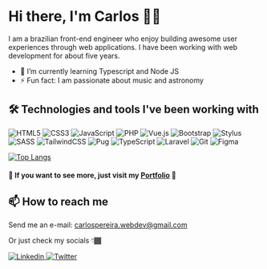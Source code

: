 # Hi there, I'm Carlos 👋🏾

I am a brazilian front-end engineer who enjoy building awesome user experiences through web applications. I have been working with web development for about five years.

- 🌱 I’m currently learning Typescript and Node JS
- ⚡ Fun fact: I am passionate about music and astronomy

## 🛠️ Technologies and tools I've been working with
![HTML5](https://img.shields.io/badge/html5-%23323330.svg?style=for-the-badge&logo=html5&logoColor=white)
![CSS3](https://img.shields.io/badge/css3-%23323330.svg?style=for-the-badge&logo=css3&logoColor=white)
![JavaScript](https://img.shields.io/badge/javascript-%23323330.svg?style=for-the-badge&logo=javascript&logoColor=%23F7DF1E)
![PHP](https://img.shields.io/badge/php-%23323330.svg?style=for-the-badge&logo=php&logoColor=white)
![Vue.js](https://img.shields.io/badge/vuejs-%23323330.svg?style=for-the-badge&logo=vuedotjs&logoColor=%234FC08D)
![Bootstrap](https://img.shields.io/badge/bootstrap-%23323330.svg?style=for-the-badge&logo=bootstrap&logoColor=white)
![Stylus](https://img.shields.io/badge/stylus-%23323330.svg?style=for-the-badge&logo=stylus&logoColor=white)
![SASS](https://img.shields.io/badge/SASS-%23323330.svg?style=for-the-badge&logo=SASS&logoColor=white)
![TailwindCSS](https://img.shields.io/badge/tailwindcss-%23323330.svg?style=for-the-badge&logo=tailwind-css&logoColor=white)
![Pug](https://img.shields.io/badge/Pug-FFF?style=for-the-badge&logo=pug&logoColor=A86454)
![TypeScript](https://img.shields.io/badge/typescript-%23323330.svg?style=for-the-badge&logo=typescript&logoColor=white)
![Laravel](https://img.shields.io/badge/laravel-%23323330.svg?style=for-the-badge&logo=laravel&logoColor=white)
![Git](https://img.shields.io/badge/git-%23323330.svg?style=for-the-badge&logo=git&logoColor=white)
![Figma](https://img.shields.io/badge/figma-%23323330.svg?style=for-the-badge&logo=figma&logoColor=white)

[![Top Langs](https://github-readme-stats.vercel.app/api/top-langs/?username=sameoldcarlos&layout=compact)](https://github.com/anuraghazra/github-readme-stats)

#### 🎨 If you want to see more, just visit my [Portfolio](https://carlosalves.netlify.app) 🎨


## 📫 How to reach me

Send me an e-mail: carlospereira.webdev@gmail.com

Or just check my socials 👇🏾

  <a href="https://www.linkedin.com/in/carlos-alves-webdev/">
    <img src="https://img.shields.io/badge/linkedin-%230077B5.svg?style=for-the-badge&logo=linkedin&logoColor=white" title="Linkedin" alt="Linkedin"/>
  </a>
  <a href="https://www.twitter.com/sameoldcarlos/">
    <img src="https://img.shields.io/badge/twitter-52b5f7.svg?style=for-the-badge&logo=twitter&logoColor=white" title="Twitter" alt="Twitter"/>
  </a>

<!--
**sameoldcarlos/sameoldcarlos** is a ✨ _special_ ✨ repository because its `README.md` (this file) appears on your GitHub profile.

Here are some ideas to get you started:

- 🔭 I’m currently working on ...
- 🌱 I’m currently learning ...
- 👯 I’m looking to collaborate on ...
- 🤔 I’m looking for help with ...
- 💬 Ask me about ...
- 📫 How to reach me: ...
- 😄 Pronouns: ...
- ⚡ Fun fact: ...
-->
